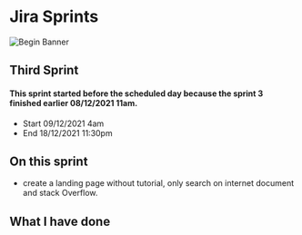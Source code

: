 

# Jira Sprints
![Begin Banner](.png)

## Third Sprint
#### This sprint started before the scheduled day because the sprint 3 finished earlier 08/12/2021 11am.
* Start 09/12/2021 4am 
* End 18/12/2021 11:30pm



## On this sprint
* create a landing page without tutorial, only search on internet document and stack Overflow.

## What I have done


